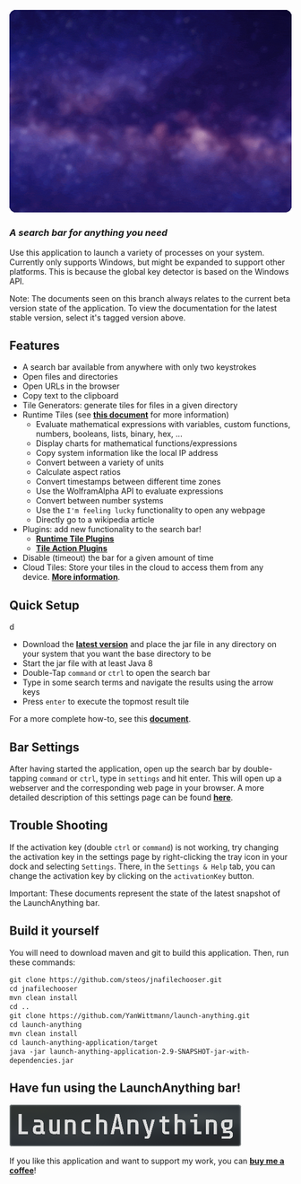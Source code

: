 ![Example search results](doc/img/barExample.gif)

### _A search bar for anything you need_

Use this application to launch a variety of processes on your system.  
Currently only supports Windows, but might be expanded to support other platforms. This is because the global key
detector is based on the Windows API.

Note: The documents seen on this branch always relates to the current beta version state of the application. To view the
documentation for the latest stable version, select it's tagged version above.

## Features

- A search bar available from anywhere with only two keystrokes
- Open files and directories
- Open URLs in the browser
- Copy text to the clipboard
- Tile Generators: generate tiles for files in a given directory
- Runtime Tiles (see **[this document](doc/how-to.md)** for more information)
    - Evaluate mathematical expressions with variables, custom functions, numbers, booleans, lists, binary, hex, ...
    - Display charts for mathematical functions/expressions
    - Copy system information like the local IP address
    - Convert between a variety of units
    - Calculate aspect ratios
    - Convert timestamps between different time zones
    - Use the WolframAlpha API to evaluate expressions
    - Convert between number systems
    - Use the `I'm feeling lucky` functionality to open any webpage
    - Directly go to a wikipedia article
- Plugins: add new functionality to the search bar!
  - **[Runtime Tile Plugins](doc/runtime-tile-plugins.md)**
  - **[Tile Action Plugins](doc/tile-action-plugins.md)**
- Disable (timeout) the bar for a given amount of time
- Cloud Tiles: Store your tiles in the cloud to access them from any device. **[More information](doc/cloud-tiles.md)**.

## Quick Setup
d
- Download the **[latest version](https://github.com/YanWittmann/launch-anything/releases)** and place the jar file in
  any directory on your system that you want the base directory to be
- Start the jar file with at least Java 8
- Double-Tap `command` or `ctrl` to open the search bar
- Type in some search terms and navigate the results using the arrow keys
- Press `enter` to execute the topmost result tile

For a more complete how-to, see this **[document](doc/how-to.md)**.

## Bar Settings

After having started the application, open up the search bar by double-tapping `command` or `ctrl`, type in `settings`
and hit enter. This will open up a webserver and the corresponding web page in your browser. A more detailed description
of this settings page can be found **[here](doc/how-to.md)**.

## Trouble Shooting

If the activation key (double `ctrl` or `command`) is not working, try changing the activation key in the settings page
by right-clicking the tray icon in your dock and selecting `Settings`. There, in the `Settings & Help` tab, you can
change the activation key by clicking on the `activationKey` button.

Important: These documents represent the state of the latest snapshot of the LaunchAnything bar.

## Build it yourself

You will need to download maven and git to build this application. Then, run these commands:

```shell
git clone https://github.com/steos/jnafilechooser.git
cd jnafilechooser
mvn clean install
cd ..
git clone https://github.com/YanWittmann/launch-anything.git
cd launch-anything
mvn clean install
cd launch-anything-application/target
java -jar launch-anything-application-2.9-SNAPSHOT-jar-with-dependencies.jar
```

## Have fun using the LaunchAnything bar!

![LaunchAnything](doc/img/LaunchAnythingLogoDefSmall.png)

If you like this application and want to support my work, you can
**[buy me a coffee](https://www.paypal.com/paypalme/yanwittmann)**!
